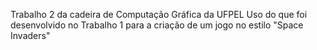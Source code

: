 Trabalho 2 da cadeira de Computação Gráfica da UFPEL
Uso do que foi desenvolvido no Trabalho 1 para a criação de um jogo no estilo "Space Invaders"